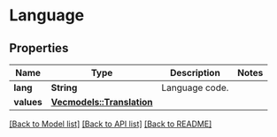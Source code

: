 # Language

## Properties

Name | Type | Description | Notes
------------ | ------------- | ------------- | -------------
**lang** | **String** | Language code. | 
**values** | [**Vec<models::Translation>**](Translation.md) |  | 

[[Back to Model list]](../README.md#documentation-for-models) [[Back to API list]](../README.md#documentation-for-api-endpoints) [[Back to README]](../README.md)


